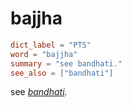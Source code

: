 # bajjha

``` toml
dict_label = "PTS"
word = "bajjha"
summary = "see bandhati."
see_also = ["bandhati"]
```

see *[bandhati](bandhati.md)*.

